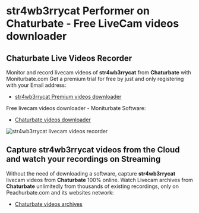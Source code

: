 # str4wb3rrycat Performer on Chaturbate - Free LiveCam videos downloader

## Chaturbate Live Videos Recorder

Monitor and record livecam videos of **str4wb3rrycat** from **Chaturbate** with Moniturbate.com
Get a premium trial for free by just and only registering with your Email address:
* [str4wb3rrycat Premium videos downloader](https://moniturbate.com/request-demo-licence-key.html)

Free livecam videos downloader - Moniturbate Software:
* [Chaturbate videos downloader](https://moniturbate.com/moniturbate-download-software.html)

![str4wb3rrycat livecam videos recorder](https://peachurnet.com/templates/moniturbate-software.png)


## Capture str4wb3rrycat videos from the Cloud and watch your recordings on Streaming

Without the need of downloading a software, capture **str4wb3rrycat** livecam videos from **Chaturbate** 100% online.
Watch Livecam archives from **Chaturbate** unlimitedly from thousands of existing recordings, only on Peachurbate.com and its websites network:
* [Chaturbate videos archives](https://peachurnet.com/)